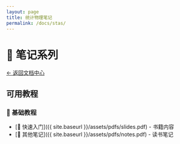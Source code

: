 ```yaml
---
layout: page
title: 统计物理笔记
permalink: /docs/stas/
---
```


# 📒 笔记系列

<a href="{{ site.baseurl }}/docs/" class="button is-light">← 返回文档中心</a>

## 可用教程

### 🌟 基础教程
- [📘 快速入门]({{ site.baseurl }}/assets/pdfs/slides.pdf) - 书籍内容
- [📙 其他笔记]({{ site.baseurl }}/assets/pdfs/notes.pdf) - 读书笔记

